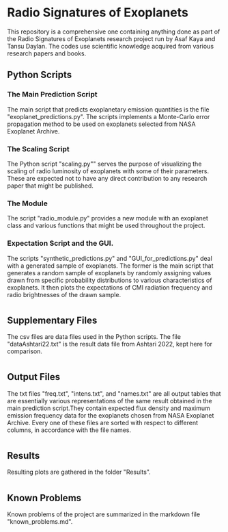 # Radio Signatures of Exoplanets

This repository is a comprehensive one containing anything done as 
part of the Radio Signatures of Exoplanets research project run by 
Asaf Kaya and Tansu Daylan. The codes use scientific knowledge acquired
from various research papers and books.

## Python Scripts 
### The Main Prediction Script
The main script that predicts exoplanetary emission quantities is the file
"exoplanet_predictions.py". The scripts implements a Monte-Carlo error propagation
method to be used on exoplanets selected from NASA Exoplanet Archive.

### The Scaling Script
The Python script "scaling.py""
serves the purpose of visualizing the scaling of radio luminosity of
exoplanets with some of their parameters. These are expected not to 
have any direct contribution to any research paper that might be published.

### The Module
The script "radio_module.py" provides a new module with an exoplanet class
and various functions that might be used throughout the project. 

### Expectation Script and the GUI.
The scripts "synthetic_predictions.py" and "GUI_for_predictions.py" deal with
a generated sample of exoplanets. The former is the main script that generates
a random sample of exoplanets by randomly assigning values drawn from
specific probability distributions to various characteristics of exoplanets.
It then plots the expectations of CMI radiation frequency and radio
brightnesses of the drawn sample.
#

## Supplementary Files
The csv files are data files used in the Python scripts. The file
"dataAshtari22.txt" is the result data file from Ashtari 2022, kept here
for comparison. 
#

## Output Files
The txt files "freq.txt", "intens.txt", and "names.txt" are all output tables
that are essentially various representations of the same result obtained in 
the main prediction script.They contain  expected flux density and maximum 
emission frequency data for the exoplanets
chosen from NASA Exoplanet Archive. Every one of these files are sorted 
with respect to different columns, in accordance with the file names.
#

## Results
Resulting plots are gathered in the folder "Results".
# 
## Known Problems
Known problems of the project are summarized in the markdown file 
"known_problems.md".
